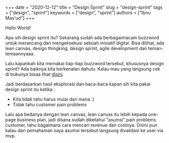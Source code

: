 +++ 
date = "2020-12-12"
title = "Design Sprint"
slug = "design-sprint"
tags = ["design", "sprint"]
keywords = ["design", "sprint"]
authors = ["Ibnu Mas'ud"]
+++

Hello World!

Apa sih design sprint itu? Sekarang sudah ada berbagaimacam buzzword untuk merancang dan mengeksekusi sebuah inisiatif digital. Bisa dilihat, ada lean canvas, design thingking, design sprint, agile development dan teman-temaannyaaa.

Lalu kapankah kita memakai tiap-tiap buzzword tersebut, khususnya design sprint? Ada baiknya kita berkenalan dahulu. Kalau mau yang langsung cek di bukunya bisaa lihat [disini](https://read.amazon.com/kp/embed?asin=B010MH1DAQ&preview=newtab&linkCode=kpe&ref_=cm_sw_r_kb_dp_64g1FbR9ZY0EP).

Jadi berdasarkan hasil eksplorasi dan baca-baca kapan sih kita pakai design sprint itu ketika : 
* Kita tidak tahu harus mulai dari mana :)
* Tidak tahu customer pain problems

Lalu apa bedanya dengan lean canvas, lean canvas itu lebih kepada one-page business plan, jadi disana sudah diketahui "asumsi" pain problems customer, tahu bagaimana cara mencari revenue dan costnya. Disini pun kalau dari pemahaman saya asumsi tersebut langsung divalidasi ke user via mvp. 
